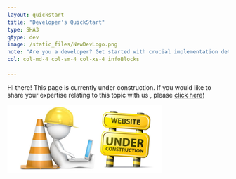 ```yaml
---
layout: quickstart
title: "Developer's QuickStart"
type: SHA3
qtype: dev
image: /static_files/NewDevLogo.png
note: "Are you a developer? Get started with crucial implementation details above."
col: col-md-4 col-sm-4 col-xs-4 infoBlocks

---
```

Hi there! This page is currently under construction. If you would like to share your expertise relating to this topic with us , please <a href="/CONTRIBUTING-template.md">click here!</a>

<img src="/static_files/under_construction.jpg" style="width:70%;height:70%;" alt="under construction image">
